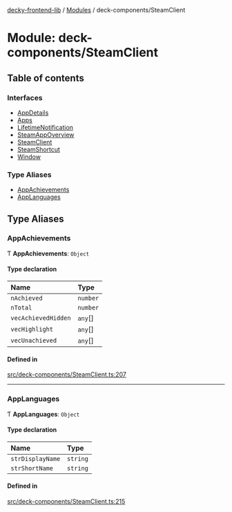 [decky-frontend-lib](../README.md) / [Modules](../modules.md) / deck-components/SteamClient

# Module: deck-components/SteamClient

## Table of contents

### Interfaces

- [AppDetails](../interfaces/deck_components_SteamClient.AppDetails.md)
- [Apps](../interfaces/deck_components_SteamClient.Apps.md)
- [LifetimeNotification](../interfaces/deck_components_SteamClient.LifetimeNotification.md)
- [SteamAppOverview](../interfaces/deck_components_SteamClient.SteamAppOverview.md)
- [SteamClient](../interfaces/deck_components_SteamClient.SteamClient.md)
- [SteamShortcut](../interfaces/deck_components_SteamClient.SteamShortcut.md)
- [Window](../interfaces/deck_components_SteamClient.Window.md)

### Type Aliases

- [AppAchievements](deck_components_SteamClient.md#appachievements)
- [AppLanguages](deck_components_SteamClient.md#applanguages)

## Type Aliases

### AppAchievements

Ƭ **AppAchievements**: `Object`

#### Type declaration

| Name | Type |
| :------ | :------ |
| `nAchieved` | `number` |
| `nTotal` | `number` |
| `vecAchievedHidden` | `any`[] |
| `vecHighlight` | `any`[] |
| `vecUnachieved` | `any`[] |

#### Defined in

[src/deck-components/SteamClient.ts:207](https://github.com/SteamDeckHomebrew/decky-frontend-lib/blob/82768e0/src/deck-components/SteamClient.ts#L207)

___

### AppLanguages

Ƭ **AppLanguages**: `Object`

#### Type declaration

| Name | Type |
| :------ | :------ |
| `strDisplayName` | `string` |
| `strShortName` | `string` |

#### Defined in

[src/deck-components/SteamClient.ts:215](https://github.com/SteamDeckHomebrew/decky-frontend-lib/blob/82768e0/src/deck-components/SteamClient.ts#L215)

